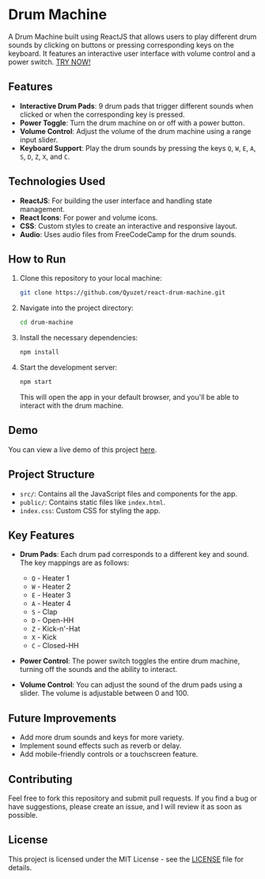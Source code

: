 # Drum Machine

A Drum Machine built using ReactJS that allows users to play different drum sounds by clicking on buttons or pressing corresponding keys on the keyboard. It features an interactive user interface with volume control and a power switch. [TRY NOW!](https://codepen.io/Riki-A/pen/PoMgwMJ)

## Features

- **Interactive Drum Pads**: 9 drum pads that trigger different sounds when clicked or when the corresponding key is pressed.
- **Power Toggle**: Turn the drum machine on or off with a power button.
- **Volume Control**: Adjust the volume of the drum machine using a range input slider.
- **Keyboard Support**: Play the drum sounds by pressing the keys `Q`, `W`, `E`, `A`, `S`, `D`, `Z`, `X`, and `C`.

## Technologies Used

- **ReactJS**: For building the user interface and handling state management.
- **React Icons**: For power and volume icons.
- **CSS**: Custom styles to create an interactive and responsive layout.
- **Audio**: Uses audio files from FreeCodeCamp for the drum sounds.

## How to Run

1. Clone this repository to your local machine:
    ```bash
    git clone https://github.com/Qyuzet/react-drum-machine.git
    ```

2. Navigate into the project directory:
    ```bash
    cd drum-machine
    ```

3. Install the necessary dependencies:
    ```bash
    npm install
    ```

4. Start the development server:
    ```bash
    npm start
    ```

    This will open the app in your default browser, and you'll be able to interact with the drum machine.

## Demo

You can view a live demo of this project [here](https://codepen.io/Riki-A/pen/PoMgwMJ).


## Project Structure

- `src/`: Contains all the JavaScript files and components for the app.
- `public/`: Contains static files like `index.html`.
- `index.css`: Custom CSS for styling the app.

## Key Features

- **Drum Pads**: Each drum pad corresponds to a different key and sound. The key mappings are as follows:
    - `Q` - Heater 1
    - `W` - Heater 2
    - `E` - Heater 3
    - `A` - Heater 4
    - `S` - Clap
    - `D` - Open-HH
    - `Z` - Kick-n'-Hat
    - `X` - Kick
    - `C` - Closed-HH

- **Power Control**: The power switch toggles the entire drum machine, turning off the sounds and the ability to interact.
  
- **Volume Control**: You can adjust the sound of the drum pads using a slider. The volume is adjustable between 0 and 100.

## Future Improvements

- Add more drum sounds and keys for more variety.
- Implement sound effects such as reverb or delay.
- Add mobile-friendly controls or a touchscreen feature.

## Contributing

Feel free to fork this repository and submit pull requests. If you find a bug or have suggestions, please create an issue, and I will review it as soon as possible.

## License

This project is licensed under the MIT License - see the [LICENSE](LICENSE) file for details.
